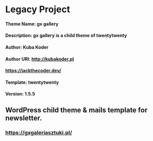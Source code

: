 # Legacy Project 

#### Theme Name:		 gx gallery
#### Description:	 gx gallery is a child theme of twentytwenty
#### Author:			   Kuba Koder
#### Author URI:		   http://kubakoder.pl 
####                   https://jackthecoder.dev/
#### Template:		   twentytwenty
#### Version:		   1.5.5 

## WordPress child theme & mails template for newsletter.

### https://gxgaleriasztuki.pl/
